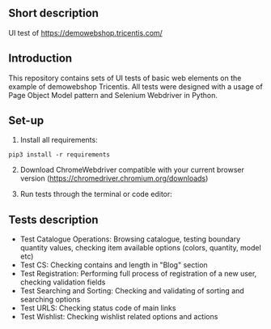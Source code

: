 ## Short description
UI test of https://demowebshop.tricentis.com/

## Introduction

This repository contains sets of UI tests of basic web elements on the example of demowebshop Tricentis. All tests were designed with a usage of Page Object Model pattern and Selenium Webdriver in Python.

## Set-up
1) Install all requirements: 
 ```
 pip3 install -r requirements
 ```
2) Download ChromeWebdriver compatible with your current browser version (https://chromedriver.chromium.org/downloads)

3) Run tests through the terminal or code editor:

## Tests description

* Test Catalogue Operations: Browsing catalogue, testing boundary quantity values, checking item available options (colors, quantity, model etc)
* Test CS: Checking contains and length in "Blog" section
* Test Registration: Performing full process of registration of a new user, checking validation fields 
* Test Searching and Sorting: Checking and validating of sorting and searching options
* Test URLS: Checking status code of main links
* Test Wishlist: Checking wishlist related options and actions
